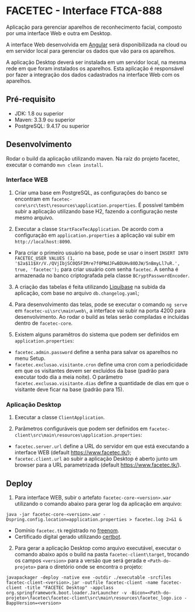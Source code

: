 # FACETEC - Interface FTCA-888

Aplicação para gerenciar aparelhos de reconhecimento facial, composto por uma interface Web e outra em Desktop. 

A interface Web desenvolvida em <a href="https://angular.io/">Angular</a> será disponibilizada na cloud ou em servidor local para gerenciar os dados que vão para os aparelhos.

A aplicação Desktop deverá ser instalada em um servidor local, na mesma rede em que foram instalados os aparelhos. Esta aplicação é responsável por fazer a integração dos dados cadastrados na interface Web com os aparelhos.


## Pré-requisito

* JDK: 1.8 ou superior
* Maven: 3.3.9 ou superior
* PostgreSQL: 9.4.17 ou superior


## Desenvolvimento
Rodar o build da aplicação utilizando maven. Na raíz do projeto facetec, executar o comando `mvn clean install`.

### Interface WEB

1. Criar uma base em PostgreSQL, as configurações do banco se encontram em `facetec-core\src\test\resources\application.properties`. É possível também subir a aplicação utilizando base H2, fazendo a configuração neste mesmo arquivo.

2. Executar a classe `StartFaceTecApplication`. De acordo com a configuração em `application.properties` a aplicação vai subir em `http://localhost:8090`.
* Para criar o primeiro usuário na base, pode se usar o insert `INSERT INTO FACETEC_USER VALUES (1, '$2a$11$Xr/V./QVjIbjSC0Q5FIMre7f0PNdJFwBDUHv80DJW/5nBmyLl7uR.', true, 'facetec');` para criar usuário com senha `facetec`. A senha é armazenada no banco criptografada pela classe `BCryptPasswordEncoder`.

3. A criação das tabelas é feita utilizando <a href="https://www.liquibase.org/">Liquibase</a> na subida da aplicação, com base no arquivo `db.changelog.yaml`;

4. Para desenvolvimento das telas, pode se executar o comando `ng serve` em `facetec-ui\src\main\web\`, a interface vai subir na porta 4200 para desenvolvimento. Ao rodar o build as telas serão compiladas e incluídas dentro de `facetec-core`.

5. Existem alguns paramêtros do sistema que podem ser definidos em `application.properties`:
* `facetec.admin.password` define a senha para salvar os aparelhos no menu Setup.
* `facetec.exclusao.visitante.cron` define uma cron com a periodicidade em que os visitantes devem ser excluídos da base (padrão para executar todo dia a meia noite). O parâmetro `facetec.exclusao.visitante.dias` define a quantidade de dias em que o visitante deve ficar na base (padrão para 15). 

### Aplicação Desktop

1. Executar a classe `ClientApplication`.

2. Parâmetros configuráveis que podem ser definidos em `facetec-client\src\main\resources\application.properties`:
* `facetec.server.url` define a URL do servidor em que está executando a interface WEB (default https://www.facetec.tk/);
* `facetec.client.url` ao subir a aplicação Desktop é aberto junto um browser para a URL parametrizada (default https://www.facetec.tk/).

## Deploy

1. Para interface WEB, subir o artefato `facetec-core-<version>.war` utilizando o comando abaixo para gerar log da aplicação em arquivo:

`java -jar facetec-core-<version>.war -Dspring.config.location=application.properties > facetec.log 2>&1 &`

* Domínio `facetec.tk` registrado no <a href="https://my.freenom.com">freenom</a>.
* Certificado digital gerado utilizando <a href=https://certbot.eff.org/>certbot</a>.

2. Para gerar a aplicação Desktop como arquivo executável, executar o comando abaixo após o build na pasta `facetec-client\target`, trocando os campos `<version>` para a versão que será gerada e `<Path-do-projeto>` para o diretório onde se encontra o projeto:

`javapackager -deploy -native exe -outdir ./executable -srcfiles facetec-client-<version>.jar -outfile facetec-client -name facetec-client -title "FACETEC Desktop" -appclass org.springframework.boot.loader.JarLauncher -v -Bicon=<Path-do-projeto>\facetec\facetec-client\src\main\resources\facetec_logo.ico -BappVersion=<version>`
